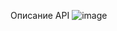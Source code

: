 Описание API
![image](https://github.com/user-attachments/assets/47d53d54-614f-4c17-b97b-ddaf0c1d0271)
